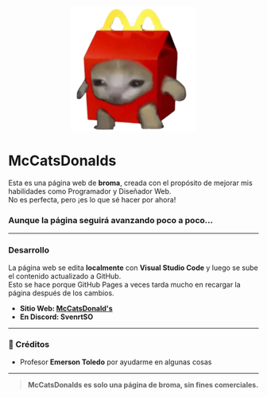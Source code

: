 <p align="center">
  <img src="https://raw.githubusercontent.com/BykeBit/McCatsDonalds/refs/heads/main/assets/Gato%20logo.png" alt="Logo de McCatsDonalds" width="50%">
</p>

# McCatsDonalds

Esta es una página web de **broma**, creada con el propósito de mejorar mis habilidades como Programador y Diseñador Web.  
No es perfecta, pero ¡es lo que sé hacer por ahora!  
### Aunque la página seguirá avanzando poco a poco...

---

### Desarrollo

La página web se edita **localmente** con **Visual Studio Code** y luego se sube el contenido actualizado a GitHub.  
Esto se hace porque GitHub Pages a veces tarda mucho en recargar la página después de los cambios.

 - **Sitio Web: [McCatsDonald's](https://bykebit.github.io/McCatsDonalds/)**
- **En Discord: SvenrtSO**

---

### 🙏 Créditos

- Profesor **Emerson Toledo** por ayudarme en algunas cosas

---

> **McCatsDonalds es solo una página de broma, sin fines comerciales.**
